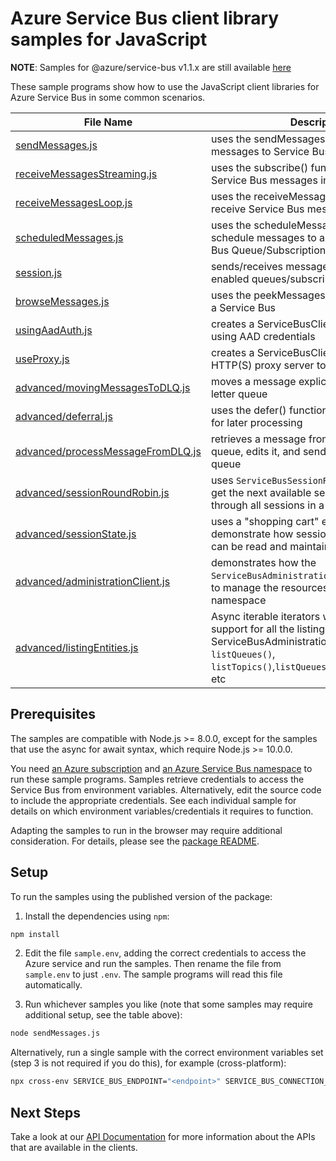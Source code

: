 # Azure Service Bus client library samples for JavaScript

**NOTE**: Samples for @azure/service-bus v1.1.x are still available [here](https://github.com/Azure/azure-sdk-for-js/blob/master/sdk/servicebus/service-bus/samples-v1)

These sample programs show how to use the JavaScript client libraries for Azure Service Bus in some common scenarios.

| **File Name**                                                       | **Description**                                                                                                                                                               |
| ------------------------------------------------------------------- | ----------------------------------------------------------------------------------------------------------------------------------------------------------------------------- |
| [sendMessages.js][sendmessages]                                     | uses the sendMessages() function to send messages to Service Bus Queue/Topic                                                                                                          |
| [receiveMessagesStreaming.js][receivemessagesstreaming]             | uses the subscribe() function to receive Service Bus messages in a stream                                                                                                       |
| [receiveMessagesLoop.js][receivemessagesloop]                       | uses the receiveMessages() function to receive Service Bus messages in a loop                                                                                                 |
| [scheduledMessages.js][scheduledmessages]                           | uses the scheduleMessage() function to schedule messages to appear on a Service Bus Queue/Subscription at a later time                                                        |
| [session.js][session]                                               | sends/receives messages to/from session enabled queues/subscriptions in Service Bus                                                                                           |
| [browseMessages.js][browsemessages]                                 | uses the peekMessages() function to browse a Service Bus                                                                                                                      |
| [usingAadAuth.js][usingaadauth]                                     | creates a ServiceBusClient that authenticates using AAD credentials                                                                                                           |
| [useProxy.js][useproxy]                                             | creates a ServiceBusClient that uses an HTTP(S) proxy server to make requests                                                                                                 |
| [advanced/movingMessagesToDLQ.js][advanced-movingmessagestodlq]     | moves a message explicitly to the dead-letter queue                                                                                                                           |
| [advanced/deferral.js][advanced-deferral]                           | uses the defer() function to defer a message for later processing                                                                                                             |
| [advanced/processMessageFromDLQ.js][advanced-processmessagefromdlq] | retrieves a message from a dead-letter queue, edits it, and sends it back to the main queue                                                                                   |
| [advanced/sessionRoundRobin.js][advanced-session-round-robin]       | uses `ServiceBusSessionReceiver`'s ability to get the next available session to round-robin through all sessions in a Queue/Subscription                                                |
| [advanced/sessionState.js][advanced-sessionstate]                   | uses a "shopping cart" example to demonstrate how session-state information can be read and maintained in an application                                                       |
| [advanced/administrationClient.js][advanced-administration-client]          | demonstrates how the  `ServiceBusAdministrationClient` can be used to manage the resources of a service bus namespace                                                                |
| [advanced/listingEntities.js][advanced-listing-entities]            | Async iterable iterators with pagination support for all the listing methods under ServiceBusAdministrationClient like `listQueues()`, `listTopics()`,`listQueuesRuntimeProperties()`, etc |

## Prerequisites

The samples are compatible with Node.js >= 8.0.0, except for the samples that use the async for await syntax, which require Node.js >= 10.0.0.

You need [an Azure subscription][freesub] and [an Azure Service Bus namespace][azsvcbus] to run these sample programs. Samples retrieve credentials to access the Service Bus from environment variables. Alternatively, edit the source code to include the appropriate credentials. See each individual sample for details on which environment variables/credentials it requires to function.

Adapting the samples to run in the browser may require additional consideration. For details, please see the [package README][package].

## Setup

To run the samples using the published version of the package:

1. Install the dependencies using `npm`:

```bash
npm install
```

2. Edit the file `sample.env`, adding the correct credentials to access the Azure service and run the samples. Then rename the file from `sample.env` to just `.env`. The sample programs will read this file automatically.

3. Run whichever samples you like (note that some samples may require additional setup, see the table above):

```bash
node sendMessages.js
```

Alternatively, run a single sample with the correct environment variables set (step 3 is not required if you do this), for example (cross-platform):

```bash
npx cross-env SERVICE_BUS_ENDPOINT="<endpoint>" SERVICE_BUS_CONNECTION_STRING="<connection string>" QUEUE_NAME="<queue name>" node dist/basic.js
```

## Next Steps

Take a look at our [API Documentation][apiref] for more information about the APIs that are available in the clients.

[interactivelogin]: https://github.com/Azure/azure-sdk-for-js/tree/master/sdk/servicebus/service-bus/samples/javascript/interactiveLogin.js
[scheduledmessages]: https://github.com/Azure/azure-sdk-for-js/tree/master/sdk/servicebus/service-bus/samples/javascript/scheduledMessages.js
[receivemessagesstreaming]: https://github.com/Azure/azure-sdk-for-js/tree/master/sdk/servicebus/service-bus/samples/javascript/receiveMessagesStreaming.js
[session]: https://github.com/Azure/azure-sdk-for-js/tree/master/sdk/servicebus/service-bus/samples/javascript/session.js
[browsemessages]: https://github.com/Azure/azure-sdk-for-js/tree/master/sdk/servicebus/service-bus/samples/javascript/browseMessages.js
[useproxy]: https://github.com/Azure/azure-sdk-for-js/tree/master/sdk/servicebus/service-bus/samples/javascript/useProxy.js
[receivemessagesloop]: https://github.com/Azure/azure-sdk-for-js/tree/master/sdk/servicebus/service-bus/samples/javascript/receiveMessagesLoop.js
[advanced-movingmessagestodlq]: https://github.com/Azure/azure-sdk-for-js/tree/master/sdk/servicebus/service-bus/samples/javascript/advanced/movingMessagesToDLQ.js
[advanced-deferral]: https://github.com/Azure/azure-sdk-for-js/tree/master/sdk/servicebus/service-bus/samples/javascript/advanced/deferral.js
[advanced-processmessagefromdlq]: https://github.com/Azure/azure-sdk-for-js/tree/master/sdk/servicebus/service-bus/samples/javascript/advanced/processMessageFromDLQ.js
[advanced-session-round-robin]: https://github.com/Azure/azure-sdk-for-js/tree/master/sdk/servicebus/service-bus/samples/javascript/advanced/sessionRoundRobin.js
[advanced-sessionstate]: https://github.com/Azure/azure-sdk-for-js/tree/master/sdk/servicebus/service-bus/samples/javascript/advanced/sessionState.js
[sendmessages]: https://github.com/Azure/azure-sdk-for-js/tree/master/sdk/servicebus/service-bus/samples/javascript/sendMessages.js
[serviceprincipallogin]: https://github.com/Azure/azure-sdk-for-js/tree/master/sdk/servicebus/service-bus/samples/javascript/servicePrincipalLogin.js
[advanced-administration-client]: https://github.com/Azure/azure-sdk-for-js/tree/master/sdk/servicebus/service-bus/samples/javascript/advanced/administrationClient.js
[advanced-listing-entities]: https://github.com/Azure/azure-sdk-for-js/tree/master/sdk/servicebus/service-bus/samples/javascript/advanced/listingEntities.js
[apiref]: https://docs.microsoft.com/javascript/api/@azure/service-bus
[azsvcbus]: https://docs.microsoft.com/azure/service-bus-messaging/service-bus-create-namespace-portal
[freesub]: https://azure.microsoft.com/free/
[package]: https://github.com/Azure/azure-sdk-for-js/tree/master/sdk/servicebus/service-bus/README.md
[usingaadauth]: https://github.com/Azure/azure-sdk-for-js/blob/master/sdk/servicebus/service-bus/samples/javascript/usingAadAuth.js
